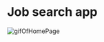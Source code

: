 # Job search app

![gifOfHomePage](https://media.giphy.com/media/v1.Y2lkPTc5MGI3NjExNXF0ZHl2bjVqMTlzMzVxeDl5dzBub3ZoZzZscnU3OXIxdm9xb2xsYyZlcD12MV9pbnRlcm5hbF9naWZfYnlfaWQmY3Q9Zw/bJyBPzgVBeO1xVGc4S/giphy.gif)
